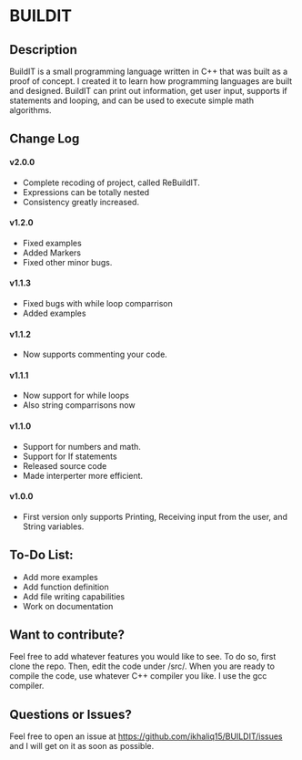 # BUILDIT

## Description
BuildIT is a small programming language written in C++ that was built as a proof of concept. I created it to learn how programming languages are built and designed. BuildIT can print out information, get user input, supports if statements and looping, and can be used to execute simple math algorithms.

## Change Log

#### v2.0.0
- Complete recoding of project, called ReBuildIT.
- Expressions can be totally nested
- Consistency greatly increased.

#### v1.2.0
- Fixed examples
- Added Markers
- Fixed other minor bugs.

#### v1.1.3
- Fixed bugs with while loop comparrison
- Added examples

#### v1.1.2
- Now supports commenting your code.

#### v1.1.1
- Now support for while loops
- Also string comparrisons now

#### v1.1.0
- Support for numbers and math.
- Support for If statements
- Released source code
- Made interperter more efficient.

#### v1.0.0
- First version only supports Printing, Receiving input from the user, and String variables.

## To-Do List:
- Add more examples
- Add function definition
- Add file writing capabilities
- Work on documentation

## Want to contribute?
Feel free to add whatever features you would like to see. 
To do so, first clone the repo. Then, edit the code under /src/. When you are ready to compile the code, use whatever C++ compiler you like. I use the gcc compiler.

## Questions or Issues?
Feel free to open an issue at https://github.com/ikhaliq15/BUILDIT/issues and I will get on it as soon as possible.
